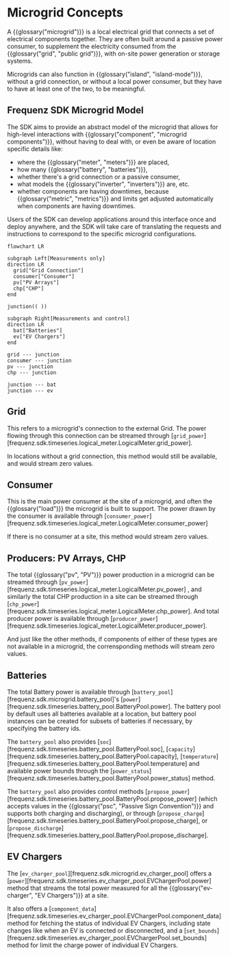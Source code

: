 # Microgrid Concepts

A {{glossary("microgrid")}} is a local electrical grid that connects a
set of electrical components together.  They are often built around a
passive power consumer, to supplement the electricity consumed from
the {{glossary("grid", "public grid")}}, with on-site power generation
or storage systems.

Microgrids can also function in {{glossary("island", "island-mode")}},
without a grid connection, or without a local power consumer, but they
have to have at least one of the two, to be meaningful.

## Frequenz SDK Microgrid Model

The SDK aims to provide an abstract model of the microgrid that allows
for high-level interactions with {{glossary("component", "microgrid
components")}}, without having to deal with, or even be aware of
location specific details like:

- where the {{glossary("meter", "meters")}} are placed,
- how many {{glossary("battery", "batteries")}},
- whether there's a grid connection or a passive consumer,
- what models the {{glossary("inverter", "inverters")}} are,
  etc.
- whether components are having downtimes, because
  {{glossary("metric", "metrics")}} and limits get adjusted
  automatically when components are having downtimes.

Users of the SDK can develop applications around this interface once
and deploy anywhere, and the SDK will take care of translating the
requests and instructions to correspond to the specific microgrid
configurations.

``` mermaid
flowchart LR

subgraph Left[Measurements only]
direction LR
  grid["Grid Connection"]
  consumer["Consumer"]
  pv["PV Arrays"]
  chp["CHP"]
end

junction(( ))

subgraph Right[Measurements and control]
direction LR
  bat["Batteries"]
  ev["EV Chargers"]
end

grid --- junction
consumer --- junction
pv --- junction
chp --- junction

junction --- bat
junction --- ev
```

## Grid

This refers to a microgrid's connection to the external Grid.  The
power flowing through this connection can be streamed through
[`grid_power`][frequenz.sdk.timeseries.logical_meter.LogicalMeter.grid_power].

In locations without a grid connection, this method would still be
available, and would stream zero values.

## Consumer

This is the main power consumer at the site of a microgrid, and often
the {{glossary("load")}} the microgrid is built to support.  The power
drawn by the consumer is available through
[`consumer_power`][frequenz.sdk.timeseries.logical_meter.LogicalMeter.consumer_power]

If there is no consumer at a site, this method would stream zero values.

## Producers: PV Arrays, CHP

The total {{glossary("pv", "PV")}} power production in a microgrid can
be streamed through
[`pv_power`][frequenz.sdk.timeseries.logical_meter.LogicalMeter.pv_power]
, and similarly the total CHP production in a site can be streamed
through
[`chp_power`][frequenz.sdk.timeseries.logical_meter.LogicalMeter.chp_power].
And total producer power is available through
[`producer_power`][frequenz.sdk.timeseries.logical_meter.LogicalMeter.producer_power].

And just like the other methods, if components of either of these
types are not available in a microgrid, the corrensponding methods
will stream zero values.

## Batteries

The total Battery power is available through
[`battery_pool`][frequenz.sdk.microgrid.battery_pool]'s
[`power`][frequenz.sdk.timeseries.battery_pool.BatteryPool.power].
The battery pool by default uses all batteries available at a
location, but battery pool instances can be created for subsets of
batteries if necessary, by specifying the battery ids.

The `battery_pool` also provides
[`soc`][frequenz.sdk.timeseries.battery_pool.BatteryPool.soc],
[`capacity`][frequenz.sdk.timeseries.battery_pool.BatteryPool.capacity],
[`temperature`][frequenz.sdk.timeseries.battery_pool.BatteryPool.temperature]
and available power bounds through the
[`power_status`][frequenz.sdk.timeseries.battery_pool.BatteryPool.power_status]
method.

The `battery_pool` also provides control methods
[`propose_power`][frequenz.sdk.timeseries.battery_pool.BatteryPool.propose_power]
(which accepts values in the {{glossary("psc", "Passive Sign
Convention")}} and supports both charging and discharging), or through
[`propose_charge`][frequenz.sdk.timeseries.battery_pool.BatteryPool.propose_charge],
or
[`propose_discharge`][frequenz.sdk.timeseries.battery_pool.BatteryPool.propose_discharge].

## EV Chargers

The [`ev_charger_pool`][frequenz.sdk.microgrid.ev_charger_pool] offers
a
[`power`][frequenz.sdk.timeseries.ev_charger_pool.EVChargerPool.power]
method that streams the total power measured for all the
{{glossary("ev-charger", "EV Chargers")}} at a site.

It also offers a
[`component_data`][frequenz.sdk.timeseries.ev_charger_pool.EVChargerPool.component_data]
method for fetching the status of individual EV Chargers, including
state changes like when an EV is connected or disconnected, and a
[`set_bounds`][frequenz.sdk.timeseries.ev_charger_pool.EVChargerPool.set_bounds]
method for limit the charge power of individual EV Chargers.
